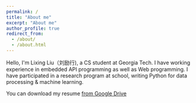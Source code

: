 ```yaml
---
permalink: /
title: "About me"
excerpt: "About me"
author_profile: true
redirect_from: 
  - /about/
  - /about.html
---
```


Hello, I'm Lixing Liu（刘励行), a CS student at Georgia Tech. I have working experience in embedded API programming as well as Web programming. I have participated in a research program at school, writing Python for data processing & machine learning.

You can download my resume [from Google Drive](https://drive.google.com/open?id=197qGE07wZMlFo5XfEys-vncr8YpWDAI1)